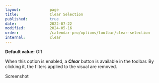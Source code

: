 ```yaml
---
layout:             page
title:              Clear Selection
published:          true
date:               2022-07-22
modified:           2024-05-16
order:              /calendar-pro/options/toolbar/clear-selection
internal:           clear
---
```

**Default value:** Off

When this option is enabled, a ***Clear*** button is available in the toolbar. By clicking it, the filters applied to the visual are removed.

<todo>Screenshot</todo>